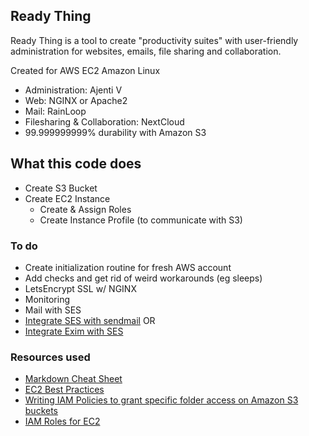 Ready Thing
-----------
Ready Thing is a tool to create "productivity suites" with user-friendly administration for websites, emails, file sharing and collaboration.

Created for AWS EC2 Amazon Linux

+ Administration: Ajenti V
+ Web: NGINX or Apache2
+ Mail: RainLoop
+ Filesharing & Collaboration: NextCloud
+ 99.999999999% durability with Amazon S3

## What this code does
+ Create S3 Bucket
+ Create EC2 Instance
  + Create & Assign Roles
  + Create Instance Profile (to communicate with S3)

### To do
+ Create initialization routine for fresh AWS account
+ Add checks and get rid of weird workarounds (eg sleeps)
+ LetsEncrypt SSL w/ NGINX
+ Monitoring
+ Mail with SES
 + [Integrate SES with sendmail]( http://docs.aws.amazon.com/ses/latest/DeveloperGuide/sendmail.html) OR
 + [Integrate Exim with SES](http://docs.aws.amazon.com/ses/latest/DeveloperGuide/exim.html)

### Resources used
- [Markdown Cheat Sheet](https://github.com/adam-p/markdown-here/wiki/Markdown-Cheatsheet)
- [EC2 Best Practices](http://docs.aws.amazon.com/AWSEC2/latest/UserGuide/ec2-best-practices.html)
- [Writing IAM Policies to grant specific folder access on Amazon S3 buckets](https://aws.amazon.com/blogs/security/writing-iam-policies-grant-access-to-user-specific-folders-in-an-amazon-s3-bucket/)
- [IAM Roles for EC2](http://docs.aws.amazon.com/AWSEC2/latest/UserGuide/iam-roles-for-amazon-ec2.html)
